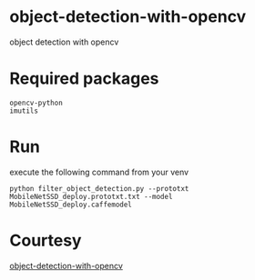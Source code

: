 # object-detection-with-opencv
object detection with opencv

# Required packages
```
opencv-python
imutils
```

# Run
execute the following command from your venv
```
python filter_object_detection.py --prototxt MobileNetSSD_deploy.prototxt.txt --model MobileNetSSD_deploy.caffemodel
```

# Courtesy
[object-detection-with-opencv](https://www.pyimagesearch.com/2018/05/14/a-gentle-guide-to-deep-learning-object-detection/)
